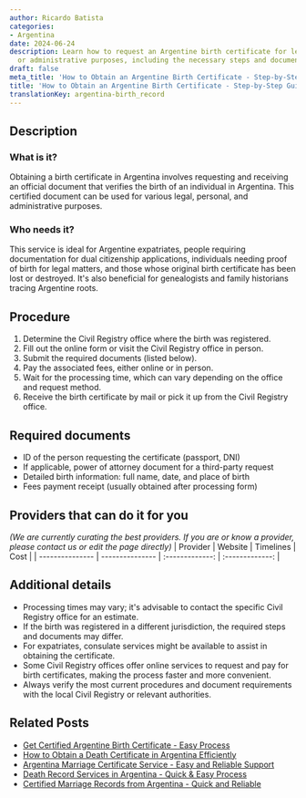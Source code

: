 ```yaml
---
author: Ricardo Batista
categories:
- Argentina
date: 2024-06-24
description: Learn how to request an Argentine birth certificate for legal, personal,
  or administrative purposes, including the necessary steps and documentation.
draft: false
meta_title: 'How to Obtain an Argentine Birth Certificate - Step-by-Step Guide'
title: 'How to Obtain an Argentine Birth Certificate - Step-by-Step Guide'
translationKey: argentina-birth_record
---
```



## Description
### What is it?
Obtaining a birth certificate in Argentina involves requesting and receiving an official document that verifies the birth of an individual in Argentina. This certified document can be used for various legal, personal, and administrative purposes.

### Who needs it?
This service is ideal for Argentine expatriates, people requiring documentation for dual citizenship applications, individuals needing proof of birth for legal matters, and those whose original birth certificate has been lost or destroyed. It's also beneficial for genealogists and family historians tracing Argentine roots.

## Procedure

1. Determine the Civil Registry office where the birth was registered.
2. Fill out the online form or visit the Civil Registry office in person.
3. Submit the required documents (listed below).
4. Pay the associated fees, either online or in person.
5. Wait for the processing time, which can vary depending on the office and request method.
6. Receive the birth certificate by mail or pick it up from the Civil Registry office.


## Required documents

- ID of the person requesting the certificate (passport, DNI)
- If applicable, power of attorney document for a third-party request
- Detailed birth information: full name, date, and place of birth
- Fees payment receipt (usually obtained after processing form)


## Providers that can do it for you
_(We are currently curating the best providers. If you are or know a provider, please contact us or edit the page directly)_
| Provider        |     Website     |     Timelines    |       Cost      |
| --------------- | --------------- |  :-------------: | :-------------: |

## Additional details

- Processing times may vary; it's advisable to contact the specific Civil Registry office for an estimate.
- If the birth was registered in a different jurisdiction, the required steps and documents may differ.
- For expatriates, consulate services might be available to assist in obtaining the certificate.
- Some Civil Registry offices offer online services to request and pay for birth certificates, making the process faster and more convenient.
- Always verify the most current procedures and document requirements with the local Civil Registry or relevant authorities.

## Related Posts

- [Get Certified Argentine Birth Certificate - Easy Process](https://tramitit.com/guides/argentina/birth_certificate/)
- [How to Obtain a Death Certificate in Argentina Efficiently](https://tramitit.com/guides/argentina/death_certificate/)
- [Argentina Marriage Certificate Service - Easy and Reliable Support](https://tramitit.com/guides/argentina/marriage_certificate/)
- [Death Record Services in Argentina - Quick & Easy Process](https://tramitit.com/guides/argentina/death_record/)
- [Certified Marriage Records from Argentina - Quick and Reliable](https://tramitit.com/guides/argentina/marriage_record/)